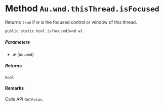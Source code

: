 # Method `Au.wnd.thisThread.isFocused`

Returns `true` if *w* is the focused control or window of this thread.

```
public static bool isFocused(wnd w)
```

##### Parameters

- *w*  (`Au.wnd`)

##### Returns

`bool`

#### Remarks

Calls API `GetFocus`.